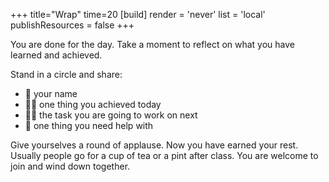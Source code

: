 +++
title="Wrap"
time=20
[build]
  render = 'never'
  list = 'local'
  publishResources = false
+++

You are done for the day. Take a moment to reflect on what you have learned and achieved.

Stand in a circle and share:

- 📛 your name
- 💪🏽 one thing you achieved today
- 👷🏾 the task you are going to work on next
- 🛟 one thing you need help with

Give yourselves a round of applause. Now you have earned your rest. Usually people go for a cup of tea or a pint after class. You are welcome to join and wind down together.
